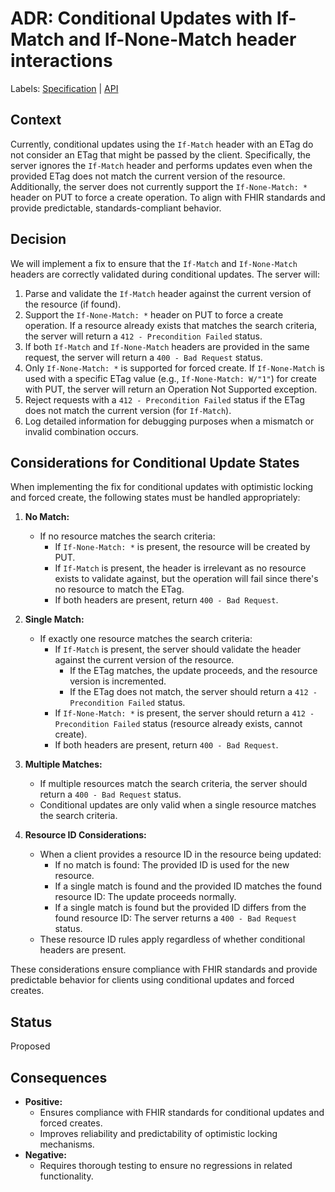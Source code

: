 # ADR: Conditional Updates with If-Match and If-None-Match header interactions
Labels: [Specification](https://github.com/microsoft/fhir-server/labels/Specification) | [API](https://github.com/microsoft/fhir-server/labels/Area-API)

## Context
Currently, conditional updates using the `If-Match` header with an ETag do not consider an ETag that might be passed by the client. Specifically, the server ignores the `If-Match` header and performs updates even when the provided ETag does not match the current version of the resource. Additionally, the server does not currently support the `If-None-Match: *` header on PUT to force a create operation. To align with FHIR standards and provide predictable, standards-compliant behavior.

## Decision
We will implement a fix to ensure that the `If-Match` and `If-None-Match` headers are correctly validated during conditional updates. The server will:

1. Parse and validate the `If-Match` header against the current version of the resource (if found).
2. Support the `If-None-Match: *` header on PUT to force a create operation. If a resource already exists that matches the search criteria, the server will return a `412 - Precondition Failed` status.
3. If both `If-Match` and `If-None-Match` headers are provided in the same request, the server will return a `400 - Bad Request` status.
4. Only `If-None-Match: *` is supported for forced create. If `If-None-Match` is used with a specific ETag value (e.g., `If-None-Match: W/"1"`) for create with PUT, the server will return an Operation Not Supported exception.
5. Reject requests with a `412 - Precondition Failed` status if the ETag does not match the current version (for `If-Match`).
6. Log detailed information for debugging purposes when a mismatch or invalid combination occurs.

## Considerations for Conditional Update States

When implementing the fix for conditional updates with optimistic locking and forced create, the following states must be handled appropriately:

1. **No Match:**
   - If no resource matches the search criteria:
     - If `If-None-Match: *` is present, the resource will be created by PUT.
     - If `If-Match` is present, the header is irrelevant as no resource exists to validate against, but the operation will fail since there's no resource to match the ETag.
     - If both headers are present, return `400 - Bad Request`.

2. **Single Match:**
   - If exactly one resource matches the search criteria:
     - If `If-Match` is present, the server should validate the header against the current version of the resource.
       - If the ETag matches, the update proceeds, and the resource version is incremented.
       - If the ETag does not match, the server should return a `412 - Precondition Failed` status.
     - If `If-None-Match: *` is present, the server should return a `412 - Precondition Failed` status (resource already exists, cannot create).
     - If both headers are present, return `400 - Bad Request`.

3. **Multiple Matches:**
   - If multiple resources match the search criteria, the server should return a `400 - Bad Request` status.
   - Conditional updates are only valid when a single resource matches the search criteria.

4. **Resource ID Considerations:**
   - When a client provides a resource ID in the resource being updated:
     - If no match is found: The provided ID is used for the new resource.
     - If a single match is found and the provided ID matches the found resource ID: The update proceeds normally.
     - If a single match is found but the provided ID differs from the found resource ID: The server returns a `400 - Bad Request` status.
   - These resource ID rules apply regardless of whether conditional headers are present.

These considerations ensure compliance with FHIR standards and provide predictable behavior for clients using conditional updates and forced creates.

## Status
Proposed

## Consequences
- **Positive:**
  - Ensures compliance with FHIR standards for conditional updates and forced creates.
  - Improves reliability and predictability of optimistic locking mechanisms.
- **Negative:**
  - Requires thorough testing to ensure no regressions in related functionality.